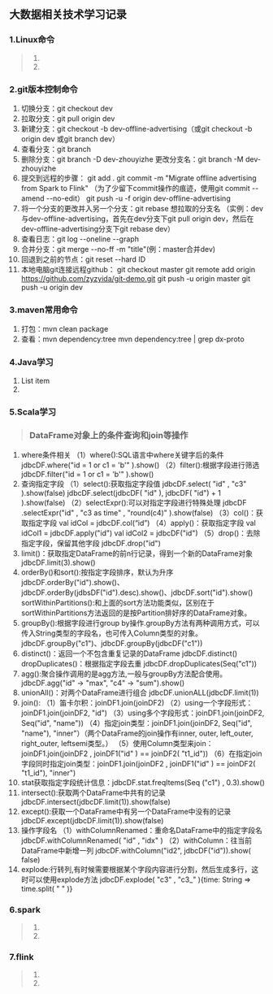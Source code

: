 ## 大数据相关技术学习记录

### 1.Linux命令
> 1.
> 2.
> 
> 


### 2.git版本控制命令
 1. 切换分支：git checkout dev
 2. 拉取分支：git pull origin dev
 3. 新建分支：git checkout -b dev-offline-advertising（或git checkout -b origin dev 或git branch dev）
 4. 查看分支：git branch
 5. 删除分支：git branch -D dev-zhouyizhe
		 更改分支名：git branch -M dev-zhouyizhe
 6. 提交到远程的步骤：
			git add .
		    git commit -m "Migrate offline advertising from Spark to Flink"
			（为了少留下commit操作的痕迹，使用git commit --amend --no-edit）
		    git push -u -f origin dev-offline-advertising
 7. 将一个分支的更改并入另一个分支：git rebase 想拉取的分支名
	    （实例：dev与dev-offline-advertising，首先在dev分支下git pull origin dev，然后在dev-offline-advertising分支下git rebase dev）
 8. 查看日志：git log --oneline --graph
 9. 合并分支：git merge --no-ff -m "title"(例：master合并dev)
 10. 回退到之前的节点：git reset --hard ID
 11. 本地电脑git连接远程github：
            git checkout master
			git remote add origin https://github.com/zyzyida/git-demo.git
			git push -u origin master
			git push -u origin dev

### 3.maven常用命令

 1. 打包：mvn clean package
 2. 查看：mvn dependency:tree
	     mvn dependency:tree | grep dx-proto


### 4.Java学习

 1. List item
 2. 

### 5.Scala学习
> ### DataFrame对象上的条件查询和join等操作

 1. where条件相关
（1）where():SQL语言中where关键字后的条件 jdbcDF.where("id = 1 or c1 = 'b'" ).show()
（2）filter():根据字段进行筛选 jdbcDF.filter("id = 1 or c1 = 'b'" ).show()
 3. 查询指定字段
 （1）select():获取指定字段值 jdbcDF.select( "id" , "c3" ).show(false)
							 jdbcDF.select(jdbcDF( "id" ), jdbcDF( "id") + 1 ).show(false)
（2）selectExpr():可以对指定字段进行特殊处理 jdbcDF .selectExpr("id" , "c3 as time" , "round(c4)" ).show(false)
（3）col()：获取指定字段 val idCol = jdbcDF.col(“id”)
（4）apply()：获取指定字段 val idCol1 = jdbcDF.apply("id") val idCol2 = jdbcDF("id")
（5）drop()：去除指定字段，保留其他字段 jdbcDF.drop("id")
 8. limit()：获取指定DataFrame的前n行记录，得到一个新的DataFrame对象 jdbcDF.limit(3).show()
 9. orderBy()和sort():按指定字段排序，默认为升序 jdbcDF.orderBy("id").show()、jdbcDF.orderBy(jdbsDF("id").desc).show()、jdbcDF.sort("id").show()
     sortWithinPartitions():和上面的sort方法功能类似，区别在于sortWithinPartitions方法返回的是按Partition排好序的DataFrame对象。
 11. groupBy():根据字段进行group by操作.groupBy方法有两种调用方式，可以传入String类型的字段名，也可传入Column类型的对象。
             jdbcDF.groupBy("c1")、jdbcDF.groupBy(jdbcDF("c1"))
 12. distinct()：返回一个不包含重复记录的DataFrame jdbcDF.distinct()
  dropDuplicates()：根据指定字段去重 jdbcDF.dropDuplicates(Seq("c1"))
 13. agg():聚合操作调用的是agg方法,一般与groupBy方法配合使用。 jdbcDF.agg("id" -> "max", "c4" -> "sum").show()
 14. unionAll()：对两个DataFrame进行组合 jdbcDF.unionALL(jdbcDF.limit(1))
 15. join():
（1）笛卡尔积：joinDF1.join(joinDF2)
（2）using一个字段形式：joinDF1.join(joinDF2, "id")
（3）using多个字段形式：joinDF1.join(joinDF2, Seq("id", "name"))
（4）指定join类型：joinDF1.join(joinDF2, Seq("id", "name"), "inner"）（两个DataFrame的join操作有inner, outer, left_outer, right_outer, leftsemi类型。）
（5）使用Column类型来join：joinDF1.join(joinDF2 , joinDF1("id" ) == joinDF2( "t1_id"))
（6）在指定join字段同时指定join类型：joinDF1.join(joinDF2 , joinDF1("id" ) == joinDF2( "t1_id"), "inner")
 16. stat获取指定字段统计信息：jdbcDF.stat.freqItems(Seq ("c1") , 0.3).show()
 17. intersect():获取两个DataFrame中共有的记录 jdbcDF.intersect(jdbcDF.limit(1)).show(false)
 18. except():获取一个DataFrame中有另一个DataFrame中没有的记录 jdbcDF.except(jdbcDF.limit(1)).show(false)
 19. 操作字段名
（1）withColumnRenamed：重命名DataFrame中的指定字段名 jdbcDF.withColumnRenamed( "id" , "idx" )
（2）withColumn：往当前DataFrame中新增一列 jdbcDF.withColumn("id2", jdbcDF("id")).show( false)
 20. explode:行转列,有时候需要根据某个字段内容进行分割，然后生成多行，这时可以使用explode方法 jdbcDF.explode( "c3" , "c3_" ){time: String => time.split( " " )}

### 6.spark
> 1.
> 2.
> 

### 7.flink
> 1.
> 2.
> 







